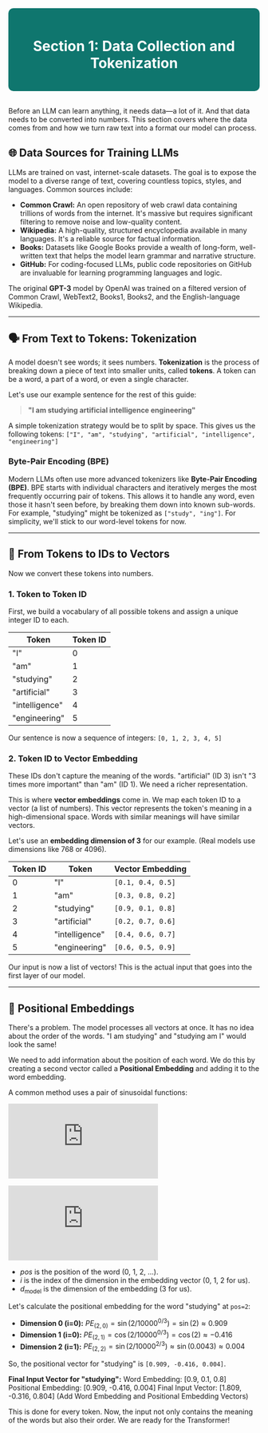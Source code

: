 <div style="background-color:#0F766E; padding:20px; border-radius:10px; color:white;">
  <h1 align="center">Section 1: Data Collection and Tokenization</h1>
</div>
<br>

Before an LLM can learn anything, it needs data—a lot of it. And that data needs to be converted into numbers. This section covers where the data comes from and how we turn raw text into a format our model can process.

## 🌐 Data Sources for Training LLMs

LLMs are trained on vast, internet-scale datasets. The goal is to expose the model to a diverse range of text, covering countless topics, styles, and languages. Common sources include:

* **Common Crawl:** An open repository of web crawl data containing trillions of words from the internet. It's massive but requires significant filtering to remove noise and low-quality content.
* **Wikipedia:** A high-quality, structured encyclopedia available in many languages. It's a reliable source for factual information.
* **Books:** Datasets like Google Books provide a wealth of long-form, well-written text that helps the model learn grammar and narrative structure.
* **GitHub:** For coding-focused LLMs, public code repositories on GitHub are invaluable for learning programming languages and logic.

The original **GPT-3** model by OpenAI was trained on a filtered version of Common Crawl, WebText2, Books1, Books2, and the English-language Wikipedia.

---

## 🗣️ From Text to Tokens: Tokenization

A model doesn't see words; it sees numbers. **Tokenization** is the process of breaking down a piece of text into smaller units, called **tokens**. A token can be a word, a part of a word, or even a single character.

Let's use our example sentence for the rest of this guide:
> **"I am studying artificial intelligence engineering"**

A simple tokenization strategy would be to split by space. This gives us the following tokens:
`["I", "am", "studying", "artificial", "intelligence", "engineering"]`

### Byte-Pair Encoding (BPE)
Modern LLMs often use more advanced tokenizers like **Byte-Pair Encoding (BPE)**. BPE starts with individual characters and iteratively merges the most frequently occurring pair of tokens. This allows it to handle any word, even those it hasn't seen before, by breaking them down into known sub-words. For example, "studying" might be tokenized as `["study", "ing"]`. For simplicity, we'll stick to our word-level tokens for now.

---

## 🔢 From Tokens to IDs to Vectors

Now we convert these tokens into numbers.

### 1. Token to Token ID
First, we build a vocabulary of all possible tokens and assign a unique integer ID to each.

| Token         | Token ID |
|---------------|----------|
| "I"           | 0        |
| "am"          | 1        |
| "studying"    | 2        |
| "artificial"  | 3        |
| "intelligence"| 4        |
| "engineering" | 5        |

Our sentence is now a sequence of integers: `[0, 1, 2, 3, 4, 5]`

### 2. Token ID to Vector Embedding
These IDs don't capture the meaning of the words. "artificial" (ID 3) isn't "3 times more important" than "am" (ID 1). We need a richer representation.

This is where **vector embeddings** come in. We map each token ID to a vector (a list of numbers). This vector represents the token's meaning in a high-dimensional space. Words with similar meanings will have similar vectors.

Let's use an **embedding dimension of 3** for our example. (Real models use dimensions like 768 or 4096).

| Token ID | Token         | Vector Embedding      |
|----------|---------------|-----------------------|
| 0        | "I"           | `[0.1, 0.4, 0.5]`     |
| 1        | "am"          | `[0.3, 0.8, 0.2]`     |
| 2        | "studying"    | `[0.9, 0.1, 0.8]`     |
| 3        | "artificial"  | `[0.2, 0.7, 0.6]`     |
| 4        | "intelligence"| `[0.4, 0.6, 0.7]`     |
| 5        | "engineering" | `[0.6, 0.5, 0.9]`     |

Our input is now a list of vectors! This is the actual input that goes into the first layer of our model.

---

## 📍 Positional Embeddings

There's a problem. The model processes all vectors at once. It has no idea about the order of the words. "I am studying" and "studying am I" would look the same!

We need to add information about the position of each word. We do this by creating a second vector called a **Positional Embedding** and adding it to the word embedding.

A common method uses a pair of sinusoidal functions:

![Positional Embedding Sine Formula](https://latex.codecogs.com/svg.latex?%5Cbg_white%20PE_%7B%28pos%2C%202i%29%7D%20%3D%20%5Csin%5Cleft%28%5Cfrac%7Bpos%7D%7B10000%5E%7B2i/d_%7B%5Ctext%7Bmodel%7D%7D%7D%7D%5Cright%29)

![Positional Embedding Cosine Formula](https://latex.codecogs.com/svg.latex?%5Cbg_white%20PE_%7B%28pos%2C%202i%2B1%29%7D%20%3D%20%5Ccos%5Cleft%28%5Cfrac%7Bpos%7D%7B10000%5E%7B2i/d_%7B%5Ctext%7Bmodel%7D%7D%7D%7D%5Cright%29)

- $pos$ is the position of the word (0, 1, 2, ...).
- $i$ is the index of the dimension in the embedding vector (0, 1, 2 for us).
- $d_{\text{model}}$ is the dimension of the embedding (3 for us).

Let's calculate the positional embedding for the word "studying" at `pos=2`:

- **Dimension 0 (i=0):** $PE_{(2, 0)} = \sin(2 / 10000^{0/3}) = \sin(2) \approx 0.909$
- **Dimension 1 (i=0):** $PE_{(2, 1)} = \cos(2 / 10000^{0/3}) = \cos(2) \approx -0.416$
- **Dimension 2 (i=1):** $PE_{(2, 2)} = \sin(2 / 10000^{2/3}) \approx \sin(0.0043) \approx 0.004$

So, the positional vector for "studying" is `[0.909, -0.416, 0.004]`.

**Final Input Vector for "studying":**
Word Embedding: [0.9, 0.1, 0.8]
Positional Embedding:  [0.909, -0.416, 0.004]
Final Input Vector:    [1.809, -0.316, 0.804]  (Add Word Embedding and Positional Embedding Vectors)


This is done for every token. Now, the input not only contains the meaning of the words but also their order. We are ready for the Transformer!
